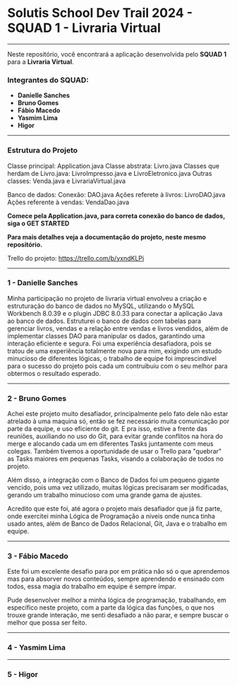 # Solutis School Dev Trail 2024 - SQUAD 1 - Livraria Virtual

---

Neste repositório, você encontrará a aplicação desenvolvida pelo **SQUAD 1** para a **Livraria Virtual**.

### Integrantes do SQUAD:

- **Danielle Sanches**
- **Bruno Gomes**
- **Fábio Macedo**
- **Yasmim Lima**
- **Higor**

---

### Estrutura do Projeto

Classe principal: Application.java
Classe abstrata: Livro.java
Classes que herdam de Livro.java: LivroImpresso.java e LivroEletronico.java
Outras classes: Venda.java e LivrariaVirtual.java

Banco de dados:
Conexão: DAO.java
Ações referete à livros: LivroDAO.java
Ações referente à vendas: VendaDao.java

**Comece pela Application.java, para correta conexão do banco de dados, siga o GET STARTED**

**Para mais detalhes veja a documentação do projeto, neste mesmo repositório.**

Trello do projeto: https://trello.com/b/yxndKLPi

---

### 1 - Danielle Sanches

Minha participação no projeto de livraria virtual envolveu a criação e estruturação do banco de dados no MySQL, utilizando o MySQL Workbench 8.0.39 e o plugin JDBC 8.0.33 para conectar a aplicação Java ao banco de dados. Estruturei o banco de dados com tabelas para gerenciar livros, vendas e a relação entre vendas e livros vendidos, além de implementar classes DAO para manipular os dados, garantindo uma interação eficiente e segura. Foi uma experiência desafiadora, pois se tratou de uma experiência totalmente nova para mim, exigindo um estudo minucioso de diferentes lógicas, o trabalho de equipe foi imprescindível para o sucesso do projeto pois cada um contruibuiu com o seu melhor para obtermos o resultado esperado.

---

### 2 - Bruno Gomes

Achei este projeto muito desafiador, principalmente pelo fato dele não estar atrelado à uma maquina só, então
se fez necessário muita comunicação por parte da equipe, e uso eficiente do git. E pra isso, estive a frente das
reuniões, auxiliando no uso do Git, para evitar grande conflitos na hora do merge e alocando cada um em diferentes Tasks 
juntamente com meus colegas. Também tivemos a oportunidade de usar o Trello para "quebrar" as Tasks maiores em pequenas Tasks, 
visando a colaboração de todos no projeto.

Além disso, a integração com o Banco de Dados foi um pequeno gigante vencido, pois uma vez utilizado, muitas lógicas 
precisaram ser modificadas, gerando um trabalho minucioso com uma grande gama de ajustes.

Acredito que este foi, até agora o projeto mais desafiador que já fiz parte, onde exercitei minha Lógica de Programação
a niveis onde nunca tinha usado antes, além de Banco de Dados Relacional, Git, Java e o trabalho em equipe.

---

### 3 - Fábio Macedo

Este foi um excelente desafio para por em prática não só o que aprendemos mas para absorver novos conteúdos, sempre aprendendo e ensinado com todos, essa magia do trabalho em equipe é sempre ímpar.

Pude desenvolver melhor a minha lógica de programação, trabalhando, em específico neste projeto, com a parte da lógica das funções, o que nos trouxe grande interação, me senti desafiado a não parar, e sempre buscar o melhor que possa ser feito.

---

### 4 - Yasmim Lima



---

### 5 - Higor


